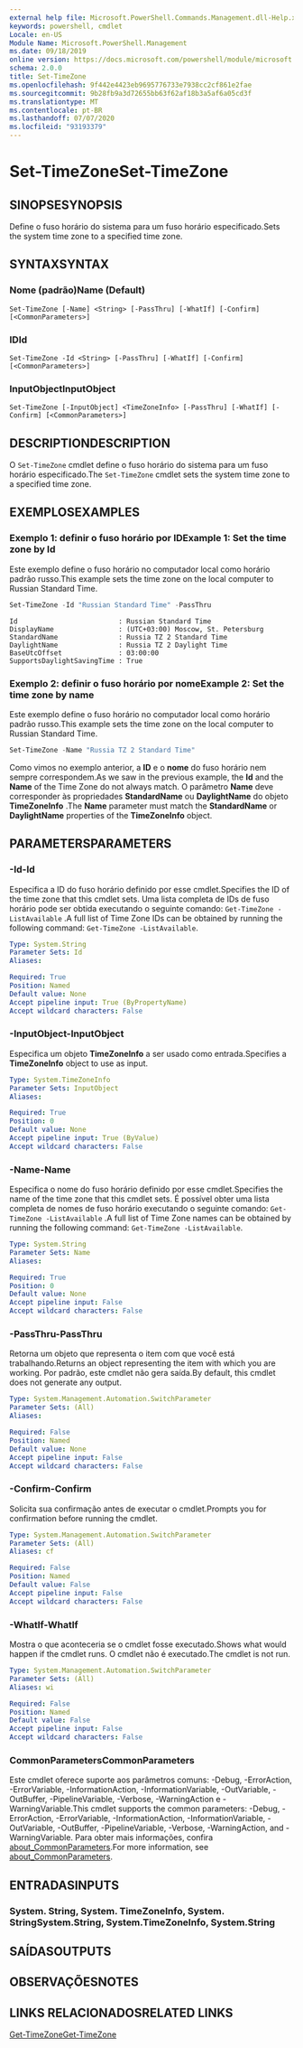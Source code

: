 ```yaml
---
external help file: Microsoft.PowerShell.Commands.Management.dll-Help.xml
keywords: powershell, cmdlet
Locale: en-US
Module Name: Microsoft.PowerShell.Management
ms.date: 09/18/2019
online version: https://docs.microsoft.com/powershell/module/microsoft.powershell.management/set-timezone?view=powershell-6&WT.mc_id=ps-gethelp
schema: 2.0.0
title: Set-TimeZone
ms.openlocfilehash: 9f442e4423eb9695776733e7938cc2cf861e2fae
ms.sourcegitcommit: 9b28fb9a3d72655bb63f62af18b3a5af6a05cd3f
ms.translationtype: MT
ms.contentlocale: pt-BR
ms.lasthandoff: 07/07/2020
ms.locfileid: "93193379"
---
```

# <span data-ttu-id="47272-103">Set-TimeZone</span><span class="sxs-lookup"><span data-stu-id="47272-103">Set-TimeZone</span></span>

## <span data-ttu-id="47272-104">SINOPSE</span><span class="sxs-lookup"><span data-stu-id="47272-104">SYNOPSIS</span></span>
<span data-ttu-id="47272-105">Define o fuso horário do sistema para um fuso horário especificado.</span><span class="sxs-lookup"><span data-stu-id="47272-105">Sets the system time zone to a specified time zone.</span></span>

## <span data-ttu-id="47272-106">SYNTAX</span><span class="sxs-lookup"><span data-stu-id="47272-106">SYNTAX</span></span>

### <span data-ttu-id="47272-107">Nome (padrão)</span><span class="sxs-lookup"><span data-stu-id="47272-107">Name (Default)</span></span>

```
Set-TimeZone [-Name] <String> [-PassThru] [-WhatIf] [-Confirm] [<CommonParameters>]
```

### <span data-ttu-id="47272-108">ID</span><span class="sxs-lookup"><span data-stu-id="47272-108">Id</span></span>

```
Set-TimeZone -Id <String> [-PassThru] [-WhatIf] [-Confirm] [<CommonParameters>]
```

### <span data-ttu-id="47272-109">InputObject</span><span class="sxs-lookup"><span data-stu-id="47272-109">InputObject</span></span>

```
Set-TimeZone [-InputObject] <TimeZoneInfo> [-PassThru] [-WhatIf] [-Confirm] [<CommonParameters>]
```

## <span data-ttu-id="47272-110">DESCRIPTION</span><span class="sxs-lookup"><span data-stu-id="47272-110">DESCRIPTION</span></span>

<span data-ttu-id="47272-111">O `Set-TimeZone` cmdlet define o fuso horário do sistema para um fuso horário especificado.</span><span class="sxs-lookup"><span data-stu-id="47272-111">The `Set-TimeZone` cmdlet sets the system time zone to a specified time zone.</span></span>

## <span data-ttu-id="47272-112">EXEMPLOS</span><span class="sxs-lookup"><span data-stu-id="47272-112">EXAMPLES</span></span>

### <span data-ttu-id="47272-113">Exemplo 1: definir o fuso horário por ID</span><span class="sxs-lookup"><span data-stu-id="47272-113">Example 1: Set the time zone by Id</span></span>

<span data-ttu-id="47272-114">Este exemplo define o fuso horário no computador local como horário padrão russo.</span><span class="sxs-lookup"><span data-stu-id="47272-114">This example sets the time zone on the local computer to Russian Standard Time.</span></span>

```powershell
Set-TimeZone -Id "Russian Standard Time" -PassThru
```

```Output
Id                         : Russian Standard Time
DisplayName                : (UTC+03:00) Moscow, St. Petersburg
StandardName               : Russia TZ 2 Standard Time
DaylightName               : Russia TZ 2 Daylight Time
BaseUtcOffset              : 03:00:00
SupportsDaylightSavingTime : True
```

### <span data-ttu-id="47272-115">Exemplo 2: definir o fuso horário por nome</span><span class="sxs-lookup"><span data-stu-id="47272-115">Example 2: Set the time zone by name</span></span>

<span data-ttu-id="47272-116">Este exemplo define o fuso horário no computador local como horário padrão russo.</span><span class="sxs-lookup"><span data-stu-id="47272-116">This example sets the time zone on the local computer to Russian Standard Time.</span></span>

```powershell
Set-TimeZone -Name "Russia TZ 2 Standard Time"
```

<span data-ttu-id="47272-117">Como vimos no exemplo anterior, a **ID** e o **nome** do fuso horário nem sempre correspondem.</span><span class="sxs-lookup"><span data-stu-id="47272-117">As we saw in the previous example, the **Id** and the **Name** of the Time Zone do not always match.</span></span>
<span data-ttu-id="47272-118">O parâmetro **Name** deve corresponder às propriedades **StandardName** ou **DaylightName** do objeto **TimeZoneInfo** .</span><span class="sxs-lookup"><span data-stu-id="47272-118">The **Name** parameter must match the **StandardName** or **DaylightName** properties of the **TimeZoneInfo** object.</span></span>

## <span data-ttu-id="47272-119">PARAMETERS</span><span class="sxs-lookup"><span data-stu-id="47272-119">PARAMETERS</span></span>

### <span data-ttu-id="47272-120">-Id</span><span class="sxs-lookup"><span data-stu-id="47272-120">-Id</span></span>

<span data-ttu-id="47272-121">Especifica a ID do fuso horário definido por esse cmdlet.</span><span class="sxs-lookup"><span data-stu-id="47272-121">Specifies the ID of the time zone that this cmdlet sets.</span></span> <span data-ttu-id="47272-122">Uma lista completa de IDs de fuso horário pode ser obtida executando o seguinte comando: `Get-TimeZone -ListAvailable` .</span><span class="sxs-lookup"><span data-stu-id="47272-122">A full list of Time Zone IDs can be obtained by running the following command: `Get-TimeZone -ListAvailable`.</span></span>

```yaml
Type: System.String
Parameter Sets: Id
Aliases:

Required: True
Position: Named
Default value: None
Accept pipeline input: True (ByPropertyName)
Accept wildcard characters: False
```

### <span data-ttu-id="47272-123">-InputObject</span><span class="sxs-lookup"><span data-stu-id="47272-123">-InputObject</span></span>

<span data-ttu-id="47272-124">Especifica um objeto **TimeZoneInfo** a ser usado como entrada.</span><span class="sxs-lookup"><span data-stu-id="47272-124">Specifies a **TimeZoneInfo** object to use as input.</span></span>

```yaml
Type: System.TimeZoneInfo
Parameter Sets: InputObject
Aliases:

Required: True
Position: 0
Default value: None
Accept pipeline input: True (ByValue)
Accept wildcard characters: False
```

### <span data-ttu-id="47272-125">-Name</span><span class="sxs-lookup"><span data-stu-id="47272-125">-Name</span></span>

<span data-ttu-id="47272-126">Especifica o nome do fuso horário definido por esse cmdlet.</span><span class="sxs-lookup"><span data-stu-id="47272-126">Specifies the name of the time zone that this cmdlet sets.</span></span> <span data-ttu-id="47272-127">É possível obter uma lista completa de nomes de fuso horário executando o seguinte comando: `Get-TimeZone -ListAvailable` .</span><span class="sxs-lookup"><span data-stu-id="47272-127">A full list of Time Zone names can be obtained by running the following command: `Get-TimeZone -ListAvailable`.</span></span>

```yaml
Type: System.String
Parameter Sets: Name
Aliases:

Required: True
Position: 0
Default value: None
Accept pipeline input: False
Accept wildcard characters: False
```

### <span data-ttu-id="47272-128">-PassThru</span><span class="sxs-lookup"><span data-stu-id="47272-128">-PassThru</span></span>

<span data-ttu-id="47272-129">Retorna um objeto que representa o item com que você está trabalhando.</span><span class="sxs-lookup"><span data-stu-id="47272-129">Returns an object representing the item with which you are working.</span></span> <span data-ttu-id="47272-130">Por padrão, este cmdlet não gera saída.</span><span class="sxs-lookup"><span data-stu-id="47272-130">By default, this cmdlet does not generate any output.</span></span>

```yaml
Type: System.Management.Automation.SwitchParameter
Parameter Sets: (All)
Aliases:

Required: False
Position: Named
Default value: None
Accept pipeline input: False
Accept wildcard characters: False
```

### <span data-ttu-id="47272-131">-Confirm</span><span class="sxs-lookup"><span data-stu-id="47272-131">-Confirm</span></span>

<span data-ttu-id="47272-132">Solicita sua confirmação antes de executar o cmdlet.</span><span class="sxs-lookup"><span data-stu-id="47272-132">Prompts you for confirmation before running the cmdlet.</span></span>

```yaml
Type: System.Management.Automation.SwitchParameter
Parameter Sets: (All)
Aliases: cf

Required: False
Position: Named
Default value: False
Accept pipeline input: False
Accept wildcard characters: False
```

### <span data-ttu-id="47272-133">-WhatIf</span><span class="sxs-lookup"><span data-stu-id="47272-133">-WhatIf</span></span>

<span data-ttu-id="47272-134">Mostra o que aconteceria se o cmdlet fosse executado.</span><span class="sxs-lookup"><span data-stu-id="47272-134">Shows what would happen if the cmdlet runs.</span></span> <span data-ttu-id="47272-135">O cmdlet não é executado.</span><span class="sxs-lookup"><span data-stu-id="47272-135">The cmdlet is not run.</span></span>

```yaml
Type: System.Management.Automation.SwitchParameter
Parameter Sets: (All)
Aliases: wi

Required: False
Position: Named
Default value: False
Accept pipeline input: False
Accept wildcard characters: False
```

### <span data-ttu-id="47272-136">CommonParameters</span><span class="sxs-lookup"><span data-stu-id="47272-136">CommonParameters</span></span>

<span data-ttu-id="47272-137">Este cmdlet oferece suporte aos parâmetros comuns: -Debug, -ErrorAction, -ErrorVariable, -InformationAction, -InformationVariable, -OutVariable, -OutBuffer, -PipelineVariable, -Verbose, -WarningAction e -WarningVariable.</span><span class="sxs-lookup"><span data-stu-id="47272-137">This cmdlet supports the common parameters: -Debug, -ErrorAction, -ErrorVariable, -InformationAction, -InformationVariable, -OutVariable, -OutBuffer, -PipelineVariable, -Verbose, -WarningAction, and -WarningVariable.</span></span> <span data-ttu-id="47272-138">Para obter mais informações, confira [about_CommonParameters](https://go.microsoft.com/fwlink/?LinkID=113216).</span><span class="sxs-lookup"><span data-stu-id="47272-138">For more information, see [about_CommonParameters](https://go.microsoft.com/fwlink/?LinkID=113216).</span></span>

## <span data-ttu-id="47272-139">ENTRADAS</span><span class="sxs-lookup"><span data-stu-id="47272-139">INPUTS</span></span>

### <span data-ttu-id="47272-140">System. String, System. TimeZoneInfo, System. String</span><span class="sxs-lookup"><span data-stu-id="47272-140">System.String, System.TimeZoneInfo, System.String</span></span>

## <span data-ttu-id="47272-141">SAÍDAS</span><span class="sxs-lookup"><span data-stu-id="47272-141">OUTPUTS</span></span>

## <span data-ttu-id="47272-142">OBSERVAÇÕES</span><span class="sxs-lookup"><span data-stu-id="47272-142">NOTES</span></span>

## <span data-ttu-id="47272-143">LINKS RELACIONADOS</span><span class="sxs-lookup"><span data-stu-id="47272-143">RELATED LINKS</span></span>

[<span data-ttu-id="47272-144">Get-TimeZone</span><span class="sxs-lookup"><span data-stu-id="47272-144">Get-TimeZone</span></span>](Get-TimeZone.md)
